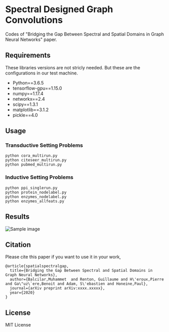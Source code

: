 # Spectral Designed Graph Convolutions

Codes of "Bridging the Gap Between Spectral and Spatial Domains in Graph Neural Networks" paper.



## Requirements
These libraries versions are not stricly needed. But these are the configurations in our test machine.
- Python==3.6.5
- tensorflow-gpu==1.15.0
- numpy==1.17.4
- networkx==2.4
- scipy==1.3.1
- matplotlib==3.1.2
- pickle==4.0

## Usage
### Transductive Setting Problems
	python cora_multirun.py
	python citeseer_multirun.py
	python pubmed_multirun.py
### Inductive Setting Problems
	python ppi_singlerun.py
	python protein_nodelabel.py
	python enzymes_nodelabel.py
	python enzymes_allfeats.py

## Results

![Sample image](logs/resul.jpg?raw=true "Title")

## Citation

Please cite this paper if you want to use it in your work,

	@article{spatialspectralgap,
	  title={Bridging the Gap Between Spectral and Spatial Domains in Graph Neural Networks},
	  author={Balcilar,Muhammet  and Renton, Guillaume and H\'eroux,Pierre and Ga\"uz\`ere,Benoit and Adam, S\'ebastien and Honeine,Paul},
	  journal={arXiv preprint arXiv:xxxx.xxxxx},
	  year={2020}
	}

  
## License
MIT License
